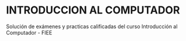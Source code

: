# INTRODUCCION AL COMPUTADOR
Solución de exámenes y practicas calificadas del curso Introducción al Computador - FIEE
